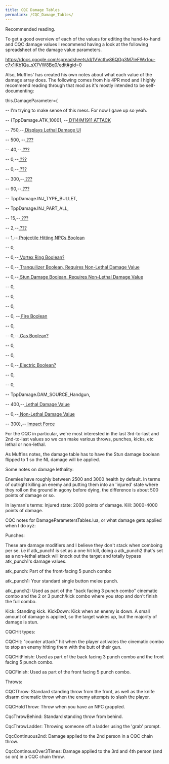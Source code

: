 ```yaml
---
title: CQC Damage Tables
permalink: /CQC_Damage_Tables/
---
```


Recommended reading.

To get a good overview of each of the values for editing the
hand-to-hand and CQC damage values I recommend having a look at the
following spreadsheet of the damage value parameters.

<https://docs.google.com/spreadsheets/d/1VVcthy86QGg3M7IeFWx1ou-c7x1iKb1Qa_sX7VW8Bq0/edit#gid=0>

Also, Muffins' has created his own notes about what each value of the
damage array does. The following comes from his 4PR mod and I highly
recommend reading through that mod as it's mostly intended to be
self-documenting:

this.DamageParameter={

\-- I'm trying to make sense of this mess. For now I gave up so yeah.

\-- {TppDamage.ATK_10001, --[ D114/M1911 ATTACK
](/_D114/M1911_ATTACK "wikilink")

\-- 750,--[ Displays Lethal Damage UI
](/_Displays_Lethal_Damage_UI "wikilink")

\-- 500, --[ ??? ](/_??? "wikilink")

\-- 40,--[ ??? ](/_??? "wikilink")

\-- 0,--[ ??? ](/_??? "wikilink")

\-- 0,--[ ??? ](/_??? "wikilink")

\-- 300,--[ ??? ](/_??? "wikilink")

\-- 90,--[ ??? ](/_??? "wikilink")

\-- TppDamage.INJ_TYPE_BULLET,

\-- TppDamage.INJ_PART_ALL,

\-- 15,--[ ??? ](/_??? "wikilink")

\-- 2,--[ ??? ](/_??? "wikilink")

\-- 1,--[ Projectile Hitting NPCs Boolean
](/_Projectile_Hitting_NPCs_Boolean "wikilink")

\-- 0,

\-- 0,--[ Vortex Ring Boolean? ](/_Vortex_Ring_Boolean? "wikilink")

\-- 0,--[ Tranquilizer Boolean, Requires Non-Lethal Damage Value
](/_Tranquilizer_Boolean,_Requires_Non-Lethal_Damage_Value "wikilink")

\-- 0,--[ Stun Damage Boolean, Requires Non-Lethal Damage Value
](/_Stun_Damage_Boolean,_Requires_Non-Lethal_Damage_Value "wikilink")

\-- 0,

\-- 0,

\-- 0,

\-- 0, --[ Fire Boolean ](/_Fire_Boolean "wikilink")

\-- 0,

\-- 0,--[ Gas Boolean? ](/_Gas_Boolean? "wikilink")

\-- 0,

\-- 0,

\-- 0,--[ Electric Boolean? ](/_Electric_Boolean? "wikilink")

\-- 0,

\-- 0,

\-- TppDamage.DAM_SOURCE_Handgun,

\-- 400,--[ Lethal Damage Value ](/_Lethal_Damage_Value "wikilink")

\-- 0,--[ Non-Lethal Damage Value
](/_Non-Lethal_Damage_Value "wikilink")

\-- 300},--[ Impact Force ](/_Impact_Force "wikilink")

For the CQC in particular, we're most interested in the last 3rd-to-last
and 2nd-to-last values so we can make various throws, punches, kicks,
etc lethal or non-lethal.

As Muffins notes, the damage table has to have the Stun damage boolean
flipped to 1 so the NL damage will be applied.

Some notes on damage lethality:

Enemies have roughly between 2500 and 3000 health by default. In terms
of outright killing an enemy and putting them into an 'injured' state
where they roll on the ground in agony before dying, the difference is
about 500 points of damage or so.

In layman's terms: Injured state: 2000 points of damage. Kill: 3000-4000
points of damage.

CQC notes for DamageParametersTables.lua, or what damage gets applied
when I do xyz:

Punches:

These are damage modifiers and I believe they don't stack when comboing
per se. i.e if atk_punch1 is set as a one hit kill, doing a atk_punch2
that's set as a non-lethal attack will knock out the target and totally
bypass atk_punch1's damage values.

atk_punch: Part of the front-facing 5 punch combo

atk_punch1: Your standard single button melee punch.

atk_punch2: Used as part of the "back facing 3 punch combo" cinematic
combo and the 2 or 3 punch/kick combo where you stop and don't finish
the full combo.

Kick: Standing kick. KickDown: Kick when an enemy is down. A small
amount of damage is applied, so the target wakes up, but the majority of
damage is stun.

CQCHit types:

CQCHit: "counter attack" hit when the player activates the cinematic
combo to stop an enemy hitting them with the butt of their gun.

CQCHitFinish: Used as part of the back facing 3 punch combo and the
front facing 5 punch combo.

CQCFinish: Used as part of the front facing 5 punch combo.

Throws:

CQCThrow: Standard standing throw from the front, as well as the knife
disarm cinematic throw when the enemy attempts to slash the player.

CQCHoldThrow: Throw when you have an NPC grappled.

CqcThrowBehind: Standard standing throw from behind.

CqcThrowLadder: Throwing someone off a ladder using the 'grab' prompt.

CqcContinuous2nd: Damage applied to the 2nd person in a CQC chain throw.

CqcContinousOver3Times: Damage applied to the 3rd and 4th person (and so
on) in a CQC chain throw.